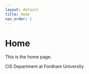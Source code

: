 ```yaml
---
layout: default
title: Home
nav_order: 1
---
```

# Home
  
This is the home page.  
  
CIS Department at Fordham University

